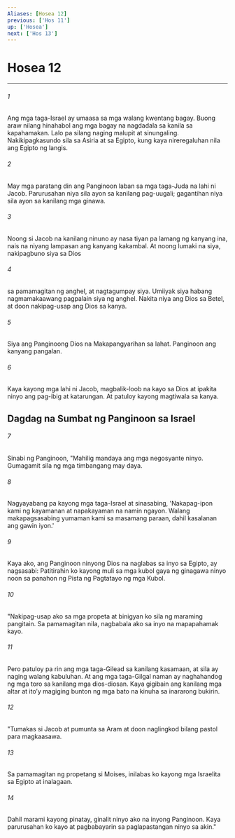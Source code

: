 ```yaml
---
Aliases: [Hosea 12]
previous: ['Hos 11']
up: ['Hosea']
next: ['Hos 13']
---
```

# Hosea 12

***


###### 1 


Ang mga taga-Israel ay umaasa sa mga walang kwentang bagay. Buong araw nilang hinahabol ang mga bagay na nagdadala sa kanila sa kapahamakan. Lalo pa silang naging malupit at sinungaling. Nakikipagkasundo sila sa Asiria at sa Egipto, kung kaya nireregaluhan nila ang Egipto ng langis. 


###### 2 


May mga paratang din ang Panginoon laban sa mga taga-Juda na lahi ni Jacob. Parurusahan niya sila ayon sa kanilang pag-uugali; gagantihan niya sila ayon sa kanilang mga ginawa. 


###### 3 


Noong si Jacob na kanilang ninuno ay nasa tiyan pa lamang ng kanyang ina, nais na niyang lampasan ang kanyang kakambal. At noong lumaki na siya, nakipagbuno siya sa Dios 


###### 4 


sa pamamagitan ng anghel, at nagtagumpay siya. Umiiyak siya habang nagmamakaawang pagpalain siya ng anghel. Nakita niya ang Dios sa Betel, at doon nakipag-usap ang Dios sa kanya. 


###### 5 


Siya ang Panginoong Dios na Makapangyarihan sa lahat. Panginoon ang kanyang pangalan. 


###### 6 


Kaya kayong mga lahi ni Jacob, magbalik-loob na kayo sa Dios at ipakita ninyo ang pag-ibig at katarungan. At patuloy kayong magtiwala sa kanya.

## Dagdag na Sumbat ng Panginoon sa Israel 


###### 7 


Sinabi ng Panginoon, "Mahilig mandaya ang mga negosyante ninyo. Gumagamit sila ng mga timbangang may daya. 


###### 8 


Nagyayabang pa kayong mga taga-Israel at sinasabing, 'Nakapag-ipon kami ng kayamanan at napakayaman na namin ngayon. Walang makapagsasabing yumaman kami sa masamang paraan, dahil kasalanan ang gawin iyon.' 


###### 9 


Kaya ako, ang Panginoon ninyong Dios na naglabas sa inyo sa Egipto, ay nagsasabi: Patitirahin ko kayong muli sa mga kubol gaya ng ginagawa ninyo noon sa panahon ng Pista ng Pagtatayo ng mga Kubol. 


###### 10 


"Nakipag-usap ako sa mga propeta at binigyan ko sila ng maraming pangitain. Sa pamamagitan nila, nagbabala ako sa inyo na mapapahamak kayo. 


###### 11 


Pero patuloy pa rin ang mga taga-Gilead sa kanilang kasamaan, at sila ay naging walang kabuluhan. At ang mga taga-Gilgal naman ay naghahandog ng mga toro sa kanilang mga dios-diosan. Kaya gigibain ang kanilang mga altar at itoʼy magiging bunton ng mga bato na kinuha sa inararong bukirin. 


###### 12 


"Tumakas si Jacob at pumunta sa Aram at doon naglingkod bilang pastol para magkaasawa. 


###### 13 


Sa pamamagitan ng propetang si Moises, inilabas ko kayong mga Israelita sa Egipto at inalagaan. 


###### 14 


Dahil marami kayong pinatay, ginalit ninyo ako na inyong Panginoon. Kaya parurusahan ko kayo at pagbabayarin sa paglapastangan ninyo sa akin."
